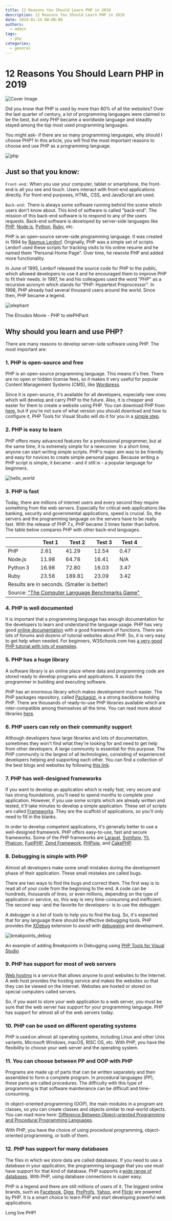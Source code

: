 ```yaml
---
title: 12 Reasons You Should Learn PHP in 2019
description: 12 Reasons You Should Learn PHP in 2019
date: 2019-01-24 00:00:00
authors:
  - admin
tags:
  - php
categories:
  - general
---
```


# 12 Reasons You Should Learn PHP in 2019

![Cover Image](imgs/12reasons2.jpg)

Did you know that PHP is used by more than 80% of all the websites? Over the last quarter of century, a lot of programming languages were claimed to be the best, but only PHP became a worldwide language and steadily stayed among the top most used programming languages. 

<!-- more -->

You might ask- if there are so many programming languages, why should I choose PHP? In this article, you will find the most important reasons to choose and use PHP as a programming language. 

![php](imgs\php.png)

## Just so that you know:

`Front-end:` When you use your computer, tablet or smartphone, the front-end is all you see and touch. Users interact with front-end applications directly. For front-end purposes, HTML, CSS, and JavaScript are used. 

`Back-end:` There is always some software running behind the scene which users don't know about. This kind of software is called "back-end". The mission of this back-end software is to respond to any of the users requests. Back-end software is developed by server-side languages like [PHP](https://secure.php.net/), [Node.js](https://nodejs.org), [Python](https://www.python.org/), [Ruby](https://www.ruby-lang.org), etc.

PHP is an open-source server-side programming language. It was created in 1994 by [Rasmus Lerdorf](http://lerdorf.com/bio/). Originally, PHP was a simple set of scripts. Lerdorf used these scripts for tracking visits to his online resume and he named them "Personal Home Page". Over time, he rewrote PHP and added more functionality.

In June of 1995, Lerdorf released the source code for PHP to the public, which allowed developers to use it and he encouraged them to improve PHP to fit their needs. In 1997, he and his colleagues used the word "PHP" as a recursive acronym which stands for "PHP: Hypertext Preprocessor". In 1998, PHP already had several thousand users around the world. Since then, PHP became a legend.  

![elephant](imgs\elephant.png)

The Elroubio Movie - PHP to elePHPant

## Why should you learn and use PHP?

There are many reasons to develop server-side software using PHP. The most important are: 

### 1. PHP is open-source and free

PHP is an open-source programming language. This means it's free. There are no open or hidden license fees, so it makes it very useful for popular Content Management Systems (CMS), like [Wordpress](https://wordpress.com). 

Since it is open-source, it's available for all developers, especially new ones which will develop and carry PHP to the future. Also, it is cheaper and easier for them to create a website using PHP. You can download PHP from [here](https://secure.php.net/downloads.php), but if you're not sure of what version you should download and how to configure it, PHP Tools for Visual Studio will do it for you in a [simple step](https://docs.devsense.com/en/vs/installation/install-php). 

### 2. PHP is easy to learn

PHP offers many advanced features for a professional programmer, but at the same time, it is extremely simple for a newcomer. In a short time, anyone can start writing simple scripts. PHP's major aim was to be friendly and easy for novices to create simple personal pages. Because writing a PHP script is simple, it became - and it still is - a popular language for beginners.  

![hello_world](imgs\hello_world.gif)

### 3. PHP is fast

Today, there are millions of internet users and every second they require something from the web servers. Especially for critical web applications like banking, security and governmental applications, speed is crucial. So, the servers and the programming language on the servers have to be really fast. With the release of PHP 7.x, PHP became 3 times faster than before. The table below compares PHP with other back-end languages.

<table class="table table-bordered table-hover">
	<thead>
		<th></th>
		<th>Test 1</th>
		<th>Test 2</th>
		<th>Test 3</th>
		<th>Test 4</th>
	</thead>
	<tbody>
		<tr>
			<td>PHP</td>
			<td>2.61</td>
			<td>41.29</td>
			<td>12.54</td>
			<td>0.47</td>
		</tr>
		<tr>
			<td>Node.js</td>
			<td>11.98</td>
			<td>64.78</td>
			<td>16.41</td>
			<td>N/A</td>
		</tr>
		<tr>
			<td>Python 3</td>
			<td>16.98</td>
			<td>72.80</td>
			<td>16.03</td>
			<td>3.47</td>
		</tr>
		<tr>
			<td>Ruby</td>
			<td>23.58</td>
			<td>189.81</td>
			<td>23.09</td>
			<td>3.42</td>
		</tr>
		<tr>
			<td colspan="5">Results are in seconds. (Smaller is better)</td>
		</tr>
		<tr>
			<td colspan="5">Source: <a href="https://benchmarksgame-team.pages.debian.net/benchmarksgame/faster/php.html" target="_blank">"The Computer Language Benchmarks Game"</a></td>
		</tr>
	</tbody>
</table>

### 4. PHP is well documented

It is important that a programming language has enough documentation for the developers to learn and understand the language usage. PHP has very good [online documentation](https://secure.php.net/docs.php) with a good framework of functions. There are lots of forums and dozens of tutorial websites about PHP. So, it is very easy to get help when needed. For beginners, W3Schools.com has [a very good PHP tutorial with lots of examples](https://www.w3schools.com/php/default.asp).

### 5. PHP has a huge library

A software library is an online place where data and programming code are stored ready to develop programs and applications. It assists the programmer in building and executing software. 

PHP has an enormous library which makes development much easier. The PHP packages repository, called [Packagist](https://packagist.org/), is a strong backbone holding PHP. There are thousands of ready-to-use PHP libraries available which are inter-compatible among themselves all the time. You can read more about libraries [here](https://www.techopedia.com/definition/3828/software-library). 

### 6. PHP users can rely on their community support

Although developers have large libraries and lots of documentation, sometimes they won't find what they're looking for and need to get help from other developers. A large community is essential for this purpose. The PHP community is the largest of all technologies, consisting of experienced developers helping and supporting each other. You can find a collection of the best blogs and websites by following [this link](https://blog.feedspot.com/php_blogs/). 

### 7. PHP has well-designed frameworks 

If you want to develop an application which is really fast, very secure and has strong foundations, you'll need to spend months to complete your application. However, if you use some scripts which are already written and tested, it'll take minutes to develop a simple application. These set of scripts are called [Frameworks](https://www.quora.com/What-is-a-framework-in-programming). They are the scaffold of applications, so you'll only need to fill in the blanks.  

In order to develop competent applications, it's generally better to use a well-designed framework. PHP offers easy-to-use, fast and secure frameworks. Some of the PHP frameworks are [Laravel](https://laravel.com/), [Symfony](https://symfony.com/), [Yii](https://www.yiiframework.com/), [Phalcon](https://phalconphp.com), [FuelPHP](https://www.fuelphp.com/), [Zend Framework](https://framework.zend.com/), [PHPixie](https://phpixie.com/), and [CakePHP](https://cakephp.org/). 

### 8. Debugging is simple with PHP

Almost all developers make some small mistakes during the development phase of their application. These small mistakes are called bugs. 

There are two ways to find the bugs and correct them. The first way is to read all of your code from the beginning to the end. A code can be hundreds, thousands of lines, or even millions, depending on the type of application or service, so, this way is very time-consuming and inefficient. The second way -and the favorite for developers- is to use the debugger. 

A debugger is a list of tools to help you to find the bug. So, it's expected that for any language there should be effective debugging tools. PHP provides the [XDebug](https://xdebug.org/) extension to assist with [debugging](https://www.techopedia.com/definition/16373/debugging) and development. 

![breakpoints_debug](imgs\breakpoints_debug.gif)

An example of adding Breakpoints in Debugging using [PHP Tools for Visual Studio](https://www.devsense.com/en/features)

### 9. PHP has support for most of web servers

[Web hosting](https://www.website.com/beginnerguide/webhosting/6/1/what-is-web-hosting) is a service that allows anyone to post websites to the Internet. A web host provides the hosting service and makes the websites so that they can be viewed on the Internet. Websites are hosted or stored on special computers called servers. 

So, if you want to store your web application to a web server, you must be sure that the web server has support for your programming language. PHP has support for almost all of the web servers today. 

### 10. PHP can be used on different operating systems

PHP is used on almost all operating systems, including Linux and other Unix variants, Microsoft Windows, macOS, RISC OS, etc. With PHP, you have the flexibility to choose your web server and the operating system. 

### 11. You can choose between PP and OOP with PHP

Programs are made up of parts that can be written separately and then assembled to form a complete program. In procedural languages (PP), these parts are called procedures. The difficulty with this type of programming is that software maintenance can be difficult and time-consuming.  

In object-oriented programming (OOP), the main modules in a program are classes, so you can create classes and objects similar to real-world objects. You can read more here: [Difference Between Object-oriented Programming and Procedural Programming Languages](https://neonbrand.com/website-design/procedural-programming-vs-object-oriented-programming-a-review/). 

With PHP, you have the choice of using procedural programming, object-oriented programming, or both of them.

### 12. PHP has support for many databases

The files in which we store data are called databases. If you need to use a database in your application, the programming language that you use must have support for that kind of database. PHP supports a [wide range of databases](https://secure.php.net/manual/en/refs.database.php). With PHP, using database connections is super easy. 

PHP is a legend and there are still millions of users of it. The biggest online brands, such as [Facebook](https://www.facebook.com/), [Digg](http://digg.com/), [ProProfs](https://www.proprofs.com/), [Yahoo](https://www.yahoo.com/), and [Flickr](https://www.flickr.com/) are powered by PHP. It is a smart choice to learn PHP and start developing powerful web applications. 

Long live PHP! 